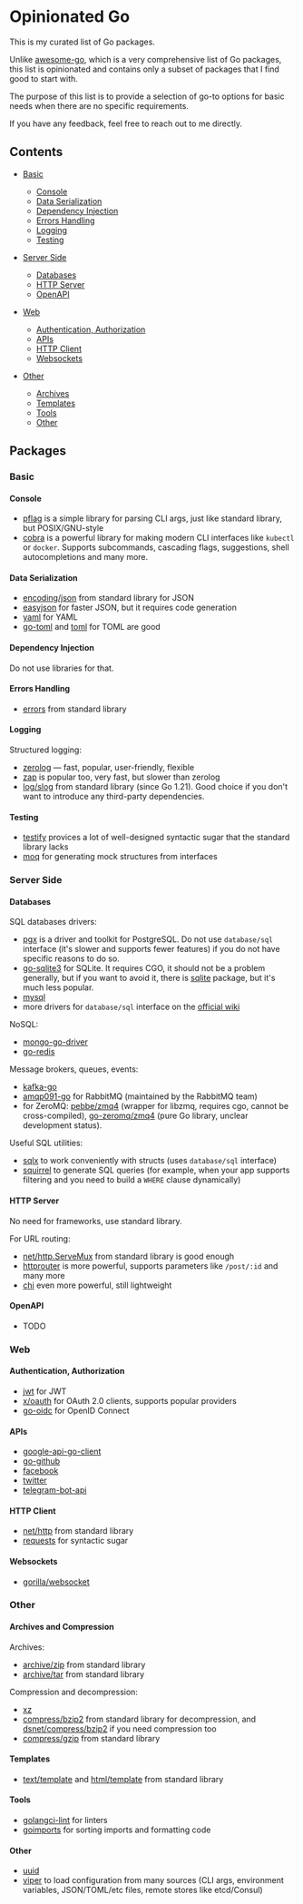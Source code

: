 # Opinionated Go

This is my curated list of Go packages.

Unlike [awesome-go](https://github.com/avelino/awesome-go), which is a very comprehensive list of Go packages, this list is opinionated and contains only a subset of packages that I find good to start with.

The purpose of this list is to provide a selection of go-to options for basic needs when there are no specific requirements.

If you have any feedback, feel free to reach out to me directly.


## Contents

- [Basic](#basic)
    - [Console](#console)
    - [Data Serialization](#data-serialization)
    - [Dependency Injection](#dependency-injection)
    - [Errors Handling](#errors-handling)
    - [Logging](#logging)
    - [Testing](#testing)

- [Server Side](#server-side)
    - [Databases](#databases)
    - [HTTP Server](#http-server)
    - [OpenAPI](#openapi)

- [Web](#web)
    - [Authentication, Authorization](#authentication-authorization)
    - [APIs](#apis)
    - [HTTP Client](#http-client)
    - [Websockets](#websockets)

- [Other](#other)
    - [Archives](#archives)
    - [Templates](#templates)
    - [Tools](#tools)
    - [Other](#other)


## Packages

### Basic

#### Console

- [pflag](https://github.com/spf13/pflag) is a simple library for parsing CLI args, just like standard library, but POSIX/GNU-style
- [cobra](https://github.com/spf13/cobra) is a powerful library for making modern CLI interfaces like `kubectl` or `docker`.  Supports subcommands, cascading flags, suggestions, shell autocompletions and many more.



#### Data Serialization

- [encoding/json](https://pkg.go.dev/encoding/json) from standard library for JSON
- [easyjson](https://github.com/mailru/easyjson) for faster JSON, but it requires code generation
- [yaml](https://github.com/go-yaml/yaml) for YAML
- [go-toml](https://github.com/pelletier/go-toml) and [toml](https://github.com/BurntSushi/toml) for TOML are good


#### Dependency Injection

Do not use libraries for that.


#### Errors Handling

- [errors](https://pkg.go.dev/errors) from standard library


#### Logging

Structured logging:

- [zerolog](https://github.com/rs/zerolog) — fast, popular, user-friendly, flexible
- [zap](https://github.com/uber-go/zap) is popular too, very fast, but slower than zerolog
- [log/slog](https://pkg.go.dev/log/slog) from standard library (since Go 1.21).  Good choice if you don't want to introduce any third-party dependencies.


#### Testing

- [testify](https://github.com/stretchr/testify) provices a lot of well-designed syntactic sugar that the standard library lacks
- [moq](https://github.com/matryer/moq) for generating mock structures from interfaces


### Server Side

#### Databases

SQL databases drivers:

- [pgx](https://github.com/jackc/pgx) is a driver and toolkit for PostgreSQL.  Do not use `database/sql` interface (it's slower and supports fewer features) if you do not have specific reasons to do so.
- [go-sqlite3](https://github.com/mattn/go-sqlite3) for SQLite. It requires CGO, it should not be a problem generally, but if you want to avoid it, there is [sqlite](https://gitlab.com/cznic/sqlite) package, but it's much less popular.
- [mysql](https://github.com/go-sql-driver/mysql)
- more drivers for `database/sql` interface on the [official wiki](https://go.dev/wiki/SQLDrivers)

NoSQL:

- [mongo-go-driver](https://github.com/mongodb/mongo-go-driver)
- [go-redis](https://github.com/redis/go-redis)

Message brokers, queues, events:

- [kafka-go](https://github.com/segmentio/kafka-go)
- [amqp091-go](github.com/rabbitmq/amqp091-go) for RabbitMQ (maintained by the RabbitMQ team)
- for ZeroMQ: [pebbe/zmq4](https://github.com/pebbe/zmq4) (wrapper for libzmq, requires cgo, cannot be cross-compiled), [go-zeromq/zmq4](https://github.com/go-zeromq/zmq4) (pure Go library, unclear development status).

Useful SQL utilities:

- [sqlx](https://github.com/jmoiron/sqlx) to work conveniently with structs (uses `database/sql` interface)
- [squirrel](https://github.com/Masterminds/squirrel) to generate SQL queries (for example, when your app supports filtering and you need to build a `WHERE` clause dynamically)


#### HTTP Server

No need for frameworks, use standard library.

For URL routing:
- [net/http.ServeMux](https://pkg.go.dev/net/http#ServeMux) from standard library is good enough
- [httprouter](https://github.com/julienschmidt/httprouter) is more powerful, supports parameters like `/post/:id` and many more
- [chi](https://github.com/go-chi/chi) even more powerful, still lightweight


#### OpenAPI

- TODO

### Web

#### Authentication, Authorization

- [jwt](https://github.com/golang-jwt/jwt) for JWT
- [x/oauth](https://pkg.go.dev/golang.org/x/oauth2) for OAuth 2.0 clients, supports popular providers
- [go-oidc](https://github.com/coreos/go-oidc) for OpenID Connect


#### APIs

- [google-api-go-client](https://github.com/googleapis/google-api-go-client)
- [go-github](https://github.com/google/go-github)
- [facebook](https://github.com/huandu/facebook)
- [twitter](https://github.com/dghubble/go-twitter)
- [telegram-bot-api](https://github.com/go-telegram-bot-api/telegram-bot-api)


#### HTTP Client

- [net/http](https://pkg.go.dev/net/http) from standard library
- [requests](https://github.com/earthboundkid/requests) for syntactic sugar

#### Websockets

- [gorilla/websocket](https://github.com/gorilla/websocket)


### Other

#### Archives and Compression

Archives:

- [archive/zip](https://pkg.go.dev/archive/zip) from standard library
- [archive/tar](https://pkg.go.dev/archive/tar) from standard library

Compression and decompression:

- [xz](https://github.com/ulikunitz/xz)
- [compress/bzip2](https://pkg.go.dev/compress/bzip2) from standard library for decompression, and [dsnet/compress/bzip2](https://github.com/dsnet/compress) if you need compression too
- [compress/gzip](https://pkg.go.dev/compress/gzip) from standard library


#### Templates

- [text/template](https://pkg.go.dev/text/template) and [html/template](https://pkg.go.dev/html/template) from standard library


#### Tools

- [golangci-lint](https://github.com/golangci/golangci-lint) for linters
- [goimports](https://pkg.go.dev/golang.org/x/tools/cmd/goimports) for sorting imports and formatting code


#### Other

- [uuid](https://github.com/google/uuid)
- [viper](https://github.com/spf13/viper) to load configuration from many sources (CLI args, environment variables, JSON/TOML/etc files, remote stores like etcd/Consul)
